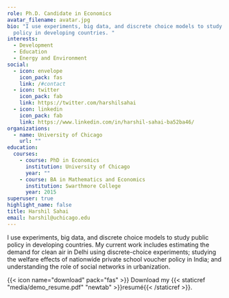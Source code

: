 ```yaml
---
role: Ph.D. Candidate in Economics
avatar_filename: avatar.jpg
bio: "I use experiments, big data, and discrete choice models to study public
  policy in developing countries. "
interests:
  - Development
  - Education
  - Energy and Environment
social:
  - icon: envelope
    icon_pack: fas
    link: /#contact
  - icon: twitter
    icon_pack: fab
    link: https://twitter.com/harshilsahai
  - icon: linkedin
    icon_pack: fab
    link: https://www.linkedin.com/in/harshil-sahai-ba52ba46/
organizations:
  - name: University of Chicago
    url: ""
education:
  courses:
    - course: PhD in Economics
      institution: University of Chicago
      year: ""
    - course: BA in Mathematics and Economics
      institution: Swarthmore College
      year: 2015
superuser: true
highlight_name: false
title: Harshil Sahai
email: harshil@uchicago.edu
---
```

I use experiments, big data, and discrete choice models to study public policy in developing countries. My current work includes estimating the demand for clean air in Delhi using discrete-choice experiments; studying the welfare effects of nationwide private school voucher policy in India; and understanding the role of social networks in urbanization.

{{< icon name="download" pack="fas" >}} Download my {{< staticref "media/demo_resume.pdf" "newtab" >}}resumé{{< /staticref >}}.
